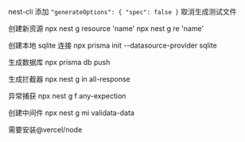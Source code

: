 <!--
 * @Author: L5250
 * @Description: 
 * @Date: 2022-07-01 15:12:40
 * @LastEditors: L5250
 * @LastEditTime: 2022-07-05 16:42:42
-->
nest-cli 添加
`"generateOptions": { "spec": false }`
取消生成测试文件

创建新资源
npx nest g resource 'name'
npx nest g re 'name'

创建本地 sqlite 连接
npx prisma init --datasource-provider sqlite

生成数据库
npx prisma db push

生成拦截器
npx nest g in all-response

异常捕获
npx nest g f any-expection

创建中间件
npx nest g mi validata-data

需要安装@vercel/node
